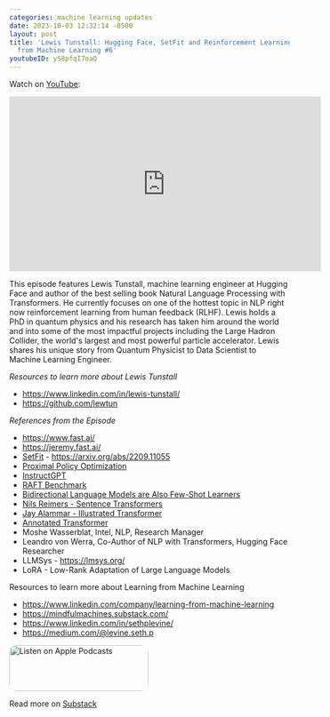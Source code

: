 ```yaml
---
categories: machine learning updates
date: 2023-10-03 12:32:14 -0500
layout: post
title: 'Lewis Tunstall: Hugging Face, SetFit and Reinforcement Learning | Learning
  from Machine Learning #6'
youtubeID: yS8pfqI7oaQ
---
```

Watch on [YouTube](https://www.youtube.com/watch?v=yS8pfqI7oaQ):
<iframe width="560" height="315" src="https://www.youtube.com/embed/yS8pfqI7oaQ" title="YouTube video player" frameborder="0" allow="accelerometer; autoplay; clipboard-write; encrypted-media; gyroscope; picture-in-picture; web-share" allowfullscreen></iframe>

<p>This episode features Lewis Tunstall, machine learning engineer at Hugging Face and author of the best selling book Natural Language Processing with Transformers. He currently focuses on one of the hottest topic in NLP right now reinforcement learning from human feedback (RLHF). Lewis holds a PhD in quantum physics and his research has taken him around the world and into some of the most impactful projects including the Large Hadron Collider, the world's largest and most powerful particle accelerator. Lewis shares his unique story from Quantum Physicist to Data Scientist to Machine Learning Engineer. </p><p><em>Resources to learn more about Lewis Tunstall</em></p><ul><li><a href="https://www.linkedin.com/in/lewis-tunstall/">https://www.linkedin.com/in/lewis-tunstall/</a></li><li><a href="https://github.com/lewtun">https://github.com/lewtun</a></li></ul><p><em>References from the Episode</em></p><ul><li><a href="https://www.fast.ai/">https://www.fast.ai/</a></li><li><a href="https://jeremy.fast.ai/">https://jeremy.fast.ai/</a></li><li><a href="https://github.com/huggingface/setfit">SetFit</a> - <a href="https://arxiv.org/abs/2209.11055">https://arxiv.org/abs/2209.11055</a></li><li><a href="https://arxiv.org/abs/1707.06347">Proximal Policy Optimization</a></li><li><a href="https://openai.com/research/instruction-following">InstructGPT</a></li><li><a href="https://arxiv.org/abs/2109.14076">RAFT Benchmark</a></li><li><a href="https://openreview.net/pdf?id=wCFB37bzud4">Bidirectional Language Models are Also Few-Shot Learners</a></li><li><a href="https://youtu.be/jOj4d3JNBDU?si=JAhQdeotELxcX5F9">Nils Reimers - Sentence Transformers</a></li><li><a href="http://jalammar.github.io/illustrated-transformer/">Jay Alammar - Illustrated Transformer</a></li><li><a href="http://nlp.seas.harvard.edu/annotated-transformer/">Annotated Transformer</a></li><li>Moshe Wasserblat, Intel, NLP, Research Manager</li><li>Leandro von Werra, Co-Author of NLP with Transformers, Hugging Face Researcher</li><li>LLMSys - <a href="https://lmsys.org/">https://lmsys.org/</a></li><li>LoRA - Low-Rank Adaptation of Large Language Models</li></ul><p></p><p>Resources to learn more about Learning from Machine Learning</p><ul><li><a href="https://www.linkedin.com/company/learning-from-machine-learning">https://www.linkedin.com/company/learning-from-machine-learning</a></li><li><a href="https://mindfulmachines.substack.com/">https://mindfulmachines.substack.com/</a></li><li><a href="https://www.linkedin.com/in/sethplevine/">https://www.linkedin.com/in/sethplevine/</a></li><li><a href="https://medium.com/@levine.seth.p">https://medium.com/@levine.seth.p</a></li></ul>

<a href="https://podcasts.apple.com/us/podcast/learning-from-machine-learning/id1663925230?itsct=podcast_box_badge&amp;itscg=30200&amp;ls=1" style="display: inline-block; overflow: hidden; border-radius: 13px; width: 250px; height: 83px;"><img src="https://tools.applemediaservices.com/api/badges/listen-on-apple-podcasts/badge/en-us?size=250x83&amp;releaseDate=1673288700" alt="Listen on Apple Podcasts" style="border-radius: 13px; width: 250px; height: 83px;"></a>

Read more on [Substack](https://mindfulmachines.substack.com/p/lewis-tunstall-hugging-face-setfit)